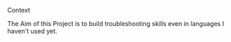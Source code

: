 Context

The Aim of this Project is to build troubleshooting skills even in languages I haven't used yet.

